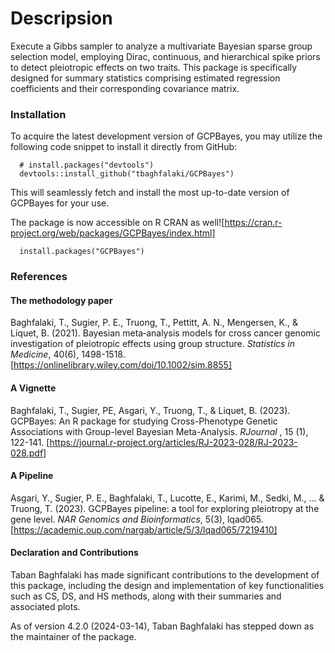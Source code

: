 # Descripsion 
Execute a Gibbs sampler to analyze a multivariate Bayesian sparse group selection model, employing Dirac, continuous, and hierarchical spike priors to detect pleiotropic effects on two traits. This package is specifically designed for summary statistics comprising estimated regression coefficients and their corresponding covariance matrix.

### Installation
To acquire the latest development version of GCPBayes, you may utilize the following code snippet to install it directly from GitHub:

```
  # install.packages("devtools")
  devtools::install_github("tbaghfalaki/GCPBayes")
```
This will seamlessly fetch and install the most up-to-date version of GCPBayes for your use.

The package is now accessible on R CRAN as well![https://cran.r-project.org/web/packages/GCPBayes/index.html]
```
  install.packages("GCPBayes")
```

### References 
#### The methodology paper
Baghfalaki, T., Sugier, P. E., Truong, T., Pettitt, A. N., Mengersen, K., & Liquet, B. (2021). Bayesian meta‐analysis models for cross cancer genomic investigation of pleiotropic effects using group structure. *Statistics in Medicine*, 40(6), 1498-1518. [https://onlinelibrary.wiley.com/doi/10.1002/sim.8855]

#### A Vignette
Baghfalaki, T., Sugier, PE, Asgari, Y., Truong, T., & Liquet, B. (2023). GCPBayes: An R package for studying Cross-Phenotype Genetic Associations with Group-level Bayesian Meta-Analysis. *RJournal* , 15 (1), 122-141. [https://journal.r-project.org/articles/RJ-2023-028/RJ-2023-028.pdf]

#### A Pipeline 
Asgari, Y., Sugier, P. E., Baghfalaki, T., Lucotte, E., Karimi, M., Sedki, M., ... & Truong, T. (2023). GCPBayes pipeline: a tool for exploring pleiotropy at the gene level. *NAR Genomics and Bioinformatics*, 5(3), lqad065. [https://academic.oup.com/nargab/article/5/3/lqad065/7219410]


#### Declaration and Contributions
Taban Baghfalaki has made significant contributions to the development of this package, including the design and implementation of key functionalities such as CS, DS, and HS methods, along with their summaries and associated plots.

As of version 4.2.0 (2024-03-14), Taban Baghfalaki has stepped down as the maintainer of the package.



